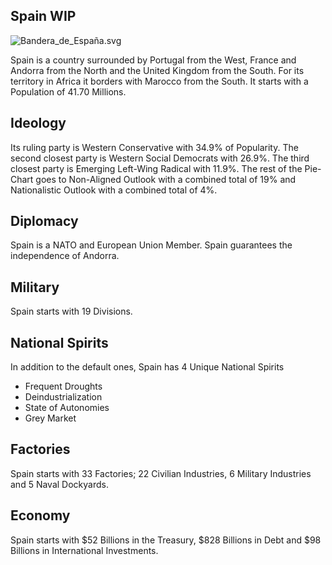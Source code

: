 ## Spain WIP

![Bandera_de_España.svg](uploads/36c0ebc9f350f917f6ae1085af7ee1f8/Bandera_de_España.svg.png)

Spain is a country surrounded by Portugal from the West, France and Andorra from the North and the United Kingdom from the South. For its territory in Africa it borders with Marocco from the South. It starts with a Population of 41.70 Millions.

## Ideology

Its ruling party is Western Conservative with 34.9% of Popularity. The second closest party is Western Social Democrats with 26.9%. The third closest party is Emerging Left-Wing Radical with 11.9%. The rest of the Pie-Chart goes to Non-Aligned Outlook with a combined total of 19% and Nationalistic Outlook with a combined total of 4%.

## Diplomacy

Spain is a NATO and European Union Member. Spain guarantees the independence of Andorra.

## Military

Spain starts with 19 Divisions.

## National Spirits

In addition to the default ones, Spain has 4 Unique National Spirits

- Frequent Droughts
- Deindustrialization
- State of Autonomies
- Grey Market


## Factories

Spain starts with 33 Factories; 22 Civilian Industries, 6 Military Industries and 5 Naval Dockyards.

## Economy

Spain starts with $52 Billions in the Treasury, $828 Billions in Debt and $98 Billions in International Investments.
